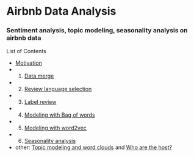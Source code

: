 # Airbnb Data Analysis

### Sentiment analysis, topic modeling, seasonality analysis on airbnb data 

List of Contents
- [Motivation](https://github.com/Kiminaka/airbnb_data_analysis/blob/master/0_Motivation.pdf)
- 1) [Data merge](https://github.com/Kiminaka/airbnb_data_analysis/blob/master/1_Airbnb_data_merge.ipynb)
- 2) [Review language selection](https://github.com/Kiminaka/airbnb_data_analysis/blob/master/2_Airbnb_review_language_selection.ipynb)
- 3) [Label review](https://github.com/Kiminaka/airbnb_data_analysis/blob/master/3_Label_review_Alchemy_API%20.ipynb)
- 4) [Modeling with Bag of words](https://github.com/Kiminaka/airbnb_data_analysis/blob/master/4_Modeling_with_Bag_of_words.ipynb)
- 5) [Modeling with word2vec](https://github.com/Kiminaka/airbnb_data_analysis/blob/master/5_Modeling_with_word2vec.ipynb)
- 6) [Seasonality analysis](https://github.com/Kiminaka/airbnb_data_analysis/blob/master/6_seasonality_analysis.ipynb)
- other: [Topic modeling and word clouds](https://github.com/Kiminaka/airbnb_data_analysis/blob/master/Other_Topic_modeling_and_word_clouds.ipynb) and [Who are the host?](https://github.com/Kiminaka/airbnb_data_analysis/blob/master/Other_Who_are_the_host%3F.ipynb)
